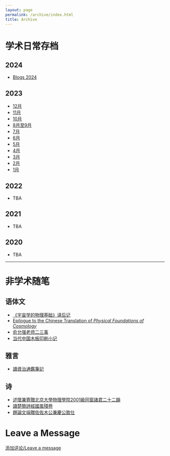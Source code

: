 ```yaml
---
layout: page
permalink: /archive/index.html
title: Archive
---
```


# 学术日常存档

## 2024

- [Blogs 2024](/archive/2024.md)

## 2023

- [12月](/archive/2023-12.md)
- [11月](/archive/2023-11.md)
- [10月](/archive/2023-10.md)
- [8月至9月](/archive/2023-08.md)
- [7月](/archive/2023-07.md)
- [6月](/archive/2023-06.md)
- [5月](/archive/2023-05.md)
- [4月](/archive/2023-04.md)
- [3月](/archive/2023-03.md)
- [2月](/archive/2023-02.md)
- [1月](/archive/2023-01.md)

## 2022

- TBA

## 2021

- TBA

## 2020

- TBA

---

# 非学术随笔

## 语体文

- [《宇宙学的物理基础》译后记](/essays/slava_epilogue.md)
- [Epilogue to the Chinese Translation of *Physical Foundations of Cosmology*](./essays/slava_epilogue_En.md)
- [俞允强老师二三事](/essays/yunqiang_yu.md)
- [当代中国木板印刷小记](/essays/on_printing.md)

## 雅言

- [讀資治通鑑筆記](/essays/tongjian.md)

## 诗

- [述懷兼寄贈北京大學物理學院2001級同窗諸君二十二韻](/essays/2001classmates.md)
- [讀楚簡詩經國風殘卷](/essays/shijing.md)
- [題論文端贈佐佐木公兼慶公致仕](/essays/misao.md)

# Leave a Message

[添加评论/Leave a message](https://github.com/stonepi/stonepi.github.io/issues/new?template=ISSUE_TEMPLATE/comment_template.md)
